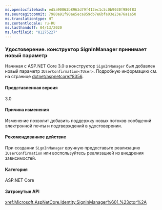 ```yaml
---
ms.openlocfilehash: ed5a90063b8963d79f412ec1c5c0b9030f980f83
ms.sourcegitcommit: 7980a91f90ae5eca859db7e6bfa03e23e76a1a50
ms.translationtype: HT
ms.contentlocale: ru-RU
ms.lasthandoff: 04/13/2020
ms.locfileid: "81275227"
---
```

### <a name="identity-signinmanager-constructor-accepts-new-parameter"></a>Удостоверение. конструктор SignInManager принимает новый параметр

Начиная с ASP.NET Core 3.0 в конструктор `SignInManager` был добавлен новый параметр `IUserConfirmation<TUser>`. Подробную информацию см. на странице [dotnet/aspnetcore#8356](https://github.com/dotnet/aspnetcore/issues/8356).

#### <a name="version-introduced"></a>Представленная версия

3.0

#### <a name="reason-for-change"></a>Причина изменения

Изменение позволит добавить поддержку новых потоков сообщений электронной почты и подтверждений в удостоверении.

#### <a name="recommended-action"></a>Рекомендованное действие

При создании `SignInManager` вручную предоставьте реализацию `IUserConfirmation` или воспользуйтесь реализацией из внедрения зависимостей.

#### <a name="category"></a>Категория

ASP.NET Core

#### <a name="affected-apis"></a>Затронутые API

<xref:Microsoft.AspNetCore.Identity.SignInManager%601.%23ctor%2A>

<!--

#### Affected APIs

`Overload:Microsoft.AspNetCore.Identity.SignInManager`1.#ctor`

-->
